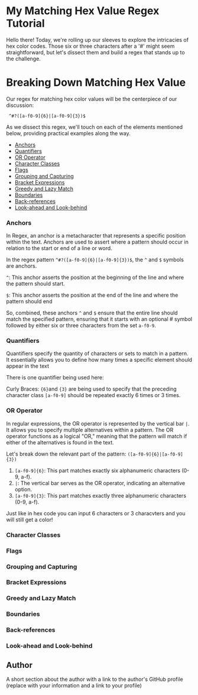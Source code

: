 # My Matching Hex Value Regex Tutorial

Hello there! Today, we're rolling up our sleeves to explore the intricacies of hex color codes. Those six or three characters after a '#' might seem straightforward, but let's dissect them and build a regex that stands up to the challenge.

# Breaking Down Matching Hex Value

Our regex for matching hex color values will be the centerpiece of our discussion:

` ^#?([a-f0-9]{6}|[a-f0-9]{3})$`

As we dissect this regex, we'll touch on each of the elements mentioned below, providing practical examples along the way.

- [Anchors](#anchors)
- [Quantifiers](#quantifiers)
- [OR Operator](#or-operator)
- [Character Classes](#character-classes)
- [Flags](#flags)
- [Grouping and Capturing](#grouping-and-capturing)
- [Bracket Expressions](#bracket-expressions)
- [Greedy and Lazy Match](#greedy-and-lazy-match)
- [Boundaries](#boundaries)
- [Back-references](#back-references)
- [Look-ahead and Look-behind](#look-ahead-and-look-behind)

### Anchors

In Regex, an anchor is a metacharacter that represents a specific position within the text. Anchors are used to assert where a pattern should occur in relation to the start or end of a line or word.

In the regex pattern `^#?([a-f0-9]{6}|[a-f0-9]{3})$`, the `^` and `$` symbols are anchors.

`^`: This anchor asserts the position at the beginning of the line and where the pattern should start. 

`$`: This anchor asserts the position at the end of the line and where the pattern should end

So, combined, these anchors `^` and `$` ensure that the entire line should match the specified pattern, ensuring that it starts with an optional # symbol followed by either six or three characters from the set `a-f0-9`. 

### Quantifiers
 Quantifiers specify the quantity of characters or sets to match in a pattern. It essentially allows you to define how many times a specific element should appear in the text

There is one quantifier being used here:

Curly Braces: `{6}`and `{3}` are being used to specify that the preceding character class `[a-f0-9]` should be repeated exactly 6 times or 3 times.

### OR Operator

In regular expressions, the OR operator is represented by the vertical bar `|`. It allows you to specify multiple alternatives within a pattern. The OR operator functions as a logical "OR," meaning that the pattern will match if either of the alternatives is found in the text. 

Let's break down the relevant part of the pattern:
`([a-f0-9]{6}|[a-f0-9]{3})`

1. `[a-f0-9]{6}`: This part matches exactly six alphanumeric characters (0-9, a-f).
2. `|`: The vertical bar serves as the OR operator, indicating an alternative option.
3. `[a-f0-9]{3}`: This part matches exactly three alphanumeric characters (0-9, a-f).

Just like in hex code you can input 6 characters or 3 characvters and you will still get a color!

### Character Classes

### Flags

### Grouping and Capturing

### Bracket Expressions

### Greedy and Lazy Match

### Boundaries

### Back-references

### Look-ahead and Look-behind

## Author

A short section about the author with a link to the author's GitHub profile (replace with your information and a link to your profile)
